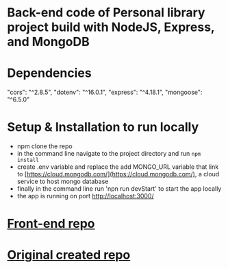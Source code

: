 # Back-end code of Personal library project build with NodeJS, Express, and MongoDB
# Dependencies
 "cors": "^2.8.5",
 "dotenv": "^16.0.1",
 "express": "^4.18.1",
 "mongoose": "^6.5.0"
 
# Setup & Installation to run locally
- npm clone the repo 
- in the command line navigate to the project directory and run `npm install`
- create .env variable and replace the add MONGO_URL variable that link to [https://cloud.mongodb.com/](https://cloud.mongodb.com/), a cloud service to host mongo database
- finally in the command line run 'npn run devStart' to start the app locally
- the app is running on port [http://localhost:3000/](http://localhost:3000/)

# [Front-end repo](https://github.com/hanthienduc/ts-react-my-library-front)
# [Original created repo](https://github.com/hanthienduc/ts-react-my-library)
